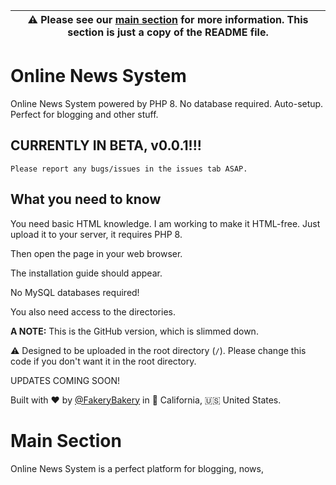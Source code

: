 | :warning: Please see our <a href="#main">main section</a> for more information. This section is just a copy of the README file.
| ---
# Online News System
Online News System powered by PHP 8. No database required. Auto-setup.
Perfect for blogging and other stuff.
## CURRENTLY IN BETA, v0.0.1!!!
    Please report any bugs/issues in the issues tab ASAP.
## What you need to know
You need basic HTML knowledge. I am working to make it HTML-free.
Just upload it to your server, it requires PHP 8.

Then open the page in your web browser.

The installation guide should appear.

No MySQL databases required!

You also need access to the directories.

**A NOTE:** This is the GitHub version, which is slimmed down.

:warning: Designed to be uploaded in the root directory (`/`). Please change this code if you don't want it in the root directory.


UPDATES COMING SOON!

Built with :heart: by <a href="https://github.com/fakerybakery">@FakeryBakery</a> in :bear: California, :us: United States.
<a id="main"></a>
# Main Section
Online News System is a perfect platform for blogging, nows, 
